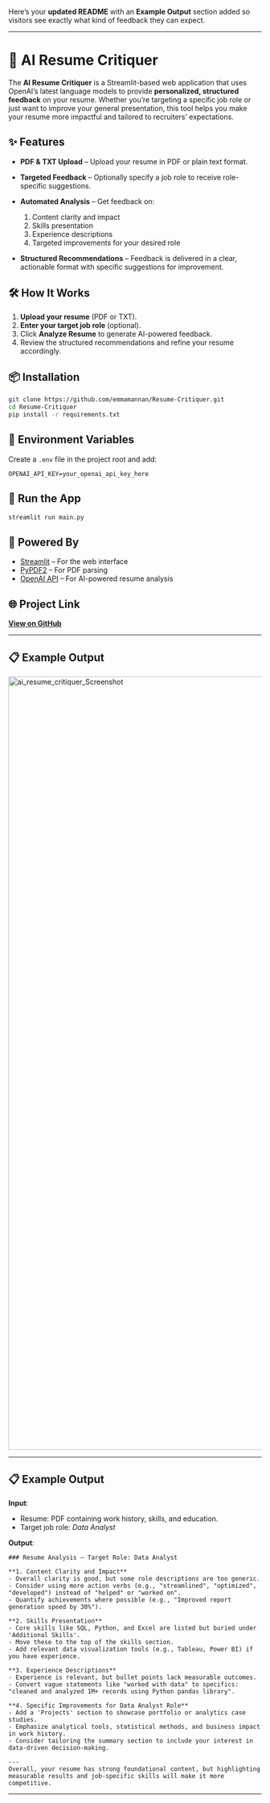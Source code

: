 Here’s your **updated README** with an **Example Output** section added so visitors see exactly what kind of feedback they can expect.

---

# 📄 AI Resume Critiquer

The **AI Resume Critiquer** is a Streamlit-based web application that uses OpenAI’s latest language models to provide **personalized, structured feedback** on your resume. Whether you’re targeting a specific job role or just want to improve your general presentation, this tool helps you make your resume more impactful and tailored to recruiters’ expectations.

## ✨ Features

* **PDF & TXT Upload** – Upload your resume in PDF or plain text format.
* **Targeted Feedback** – Optionally specify a job role to receive role-specific suggestions.
* **Automated Analysis** – Get feedback on:

  1. Content clarity and impact
  2. Skills presentation
  3. Experience descriptions
  4. Targeted improvements for your desired role
* **Structured Recommendations** – Feedback is delivered in a clear, actionable format with specific suggestions for improvement.

## 🛠️ How It Works

1. **Upload your resume** (PDF or TXT).
2. **Enter your target job role** (optional).
3. Click **Analyze Resume** to generate AI-powered feedback.
4. Review the structured recommendations and refine your resume accordingly.

## 📦 Installation

```bash
git clone https://github.com/emmamannan/Resume-Critiquer.git
cd Resume-Critiquer
pip install -r requirements.txt
```

## 🔑 Environment Variables

Create a `.env` file in the project root and add:

```
OPENAI_API_KEY=your_openai_api_key_here
```

## 🚀 Run the App

```bash
streamlit run main.py
```

## 🧠 Powered By

* [Streamlit](https://streamlit.io/) – For the web interface
* [PyPDF2](https://pypi.org/project/PyPDF2/) – For PDF parsing
* [OpenAI API](https://platform.openai.com/) – For AI-powered resume analysis

## 🌐 Project Link

[**View on GitHub**](https://github.com/emmamannan/Resume-Critiquer)

---

## 📋 Example Output

<img width="1024" height="1536" alt="ai_resume_critiquer_Screenshot" src="https://github.com/user-attachments/assets/1a559f23-608f-406b-a74e-51fbc65da850" />

---
## 📋 Example Output

**Input**:

* Resume: PDF containing work history, skills, and education.
* Target job role: *Data Analyst*

**Output**:

```
### Resume Analysis – Target Role: Data Analyst

**1. Content Clarity and Impact**
- Overall clarity is good, but some role descriptions are too generic.
- Consider using more action verbs (e.g., "streamlined", "optimized", "developed") instead of "helped" or "worked on".
- Quantify achievements where possible (e.g., "Improved report generation speed by 30%").

**2. Skills Presentation**
- Core skills like SQL, Python, and Excel are listed but buried under 'Additional Skills'.
- Move these to the top of the skills section.
- Add relevant data visualization tools (e.g., Tableau, Power BI) if you have experience.

**3. Experience Descriptions**
- Experience is relevant, but bullet points lack measurable outcomes.
- Convert vague statements like "worked with data" to specifics: "cleaned and analyzed 1M+ records using Python pandas library".

**4. Specific Improvements for Data Analyst Role**
- Add a 'Projects' section to showcase portfolio or analytics case studies.
- Emphasize analytical tools, statistical methods, and business impact in work history.
- Consider tailoring the summary section to include your interest in data-driven decision-making.

---
Overall, your resume has strong foundational content, but highlighting measurable results and job-specific skills will make it more competitive.
```

---

